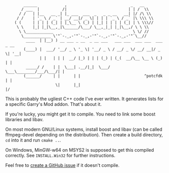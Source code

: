 ```
        ______            ,                            _   __
       / ___  |          /|                           | | /  \\
      / /   | |__   __ _| |_ ___  ___  _   _ _ __   __| |/ /\ \\
     / /    | '_ \ / _` | __/ __|/ _ \| | | | `_ \ / _` |\ \\\ \\
    ( (     | | | | (_| | |_\__ \ (_) | |_| | | | | (_| | \ \\\//
     \ \    |_| |_|\__,_|\______/\___/ \__,_|_| |_|\__,/ \ \ \\
      \ \____________                                   \ \/ //
       \____________ \'"`-._,-'"`-._,-'"`-._,-'"`-._,-'"`\__//
         ____  | |__) ) __ ___ _ __  _ __ ___   ___ ___  ___ ___  ___  _ __
        (____) |  ___/ '__/ _ \ '_ \| '__/ _ \ / __/ _ \/ __/ __|/ _ \| '__|
               | |   | | |  __/ |_) | | | (_) | (_(  __/\__ \__ \ (_) | |
         _____/ /    | |  \___| .__/|_|  \___/ \___\________/___/\___/| |
        (______/     | |      | |                            ^potcfdk | |
                      \|      |_|                                     |/
```

This is probably the ugliest C++ code I've ever written.
It generates lists for a specific Garry's Mod addon.
That's about it.

If you're lucky, you might get it to compile.
You need to link some boost libraries and libav.

On most modern GNU/Linux systems, install boost and libav (can be called ffmpeg-devel depending on the distribution).
Then create a build directory, `cd` into it and run `cmake ..`.

On Windows, MinGW-w64 on MSYS2 is supposed to get this compiled correctly. See `INSTALL.Win32` for further instructions.

Feel free to [create a GitHub issue](https://github.com/PotcFdk/chatsounds-preprocessor/issues) if it doesn't compile.
